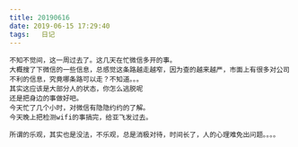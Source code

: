 ```yaml
---
title: 20190616
date: 2019-06-15 17:29:40
tags:   日记
---
```

    不知不觉间，这一周过去了。这几天在忙微信多开的事。
    大概搜了下微信的一些信息，总感觉这条路越走越窄，因为查的越来越严，市面上有很多对公司不利的信息，究竟哪条路可以走？不知道。。。
    其实这应该是大部分人的状态，你怎么逃脱呢
    还是把身边的事做好吧。
    今天忙了几个小时，对微信有隐隐约约的了解。
    今天晚上把检测wifi的事搞完，给亚飞发过去。
    
    所谓的乐观，其实也是没法，不乐观，总是消极对待，时间长了，人的心理难免出问题。。。。
    
